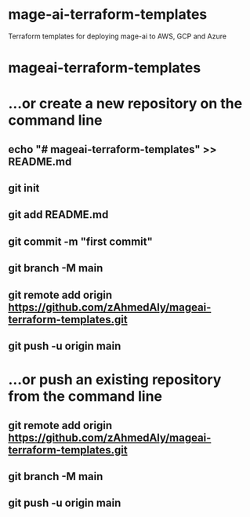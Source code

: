 # mage-ai-terraform-templates
Terraform templates for deploying mage-ai to AWS, GCP and Azure
# mageai-terraform-templates

# …or create a new repository on the command line
## echo "# mageai-terraform-templates" >> README.md
## git init
## git add README.md
## git commit -m "first commit"
## git branch -M main
## git remote add origin https://github.com/zAhmedAly/mageai-terraform-templates.git
## git push -u origin main
# …or push an existing repository from the command line
## git remote add origin https://github.com/zAhmedAly/mageai-terraform-templates.git
## git branch -M main
## git push -u origin main
